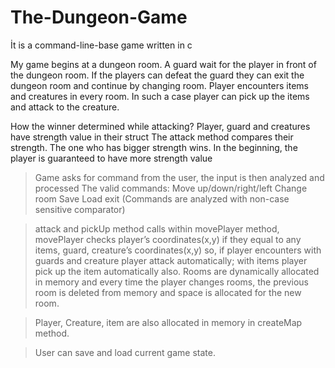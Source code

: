 # The-Dungeon-Game
İt is a command-line-base game written in c

My game begins at a dungeon room. A guard wait for the player in front of the dungeon room. If the players can defeat the guard they can exit the dungeon room and continue by changing room. Player encounters items and creatures in every room. In such a case player can pick up the items and attack to the creature.

How the winner determined while attacking? 
Player, guard and creatures have strength value in their struct 
The attack method compares their strength. The one who has bigger strength wins.
In the beginning, the player is guaranteed to have more strength value


> Game asks for command from the user, the input is then analyzed and processed
The valid commands:
Move up/down/right/left
Change room
Save
Load
exit
(Commands are analyzed with non-case sensitive comparator)

> attack and pickUp method calls within movePlayer method, movePlayer checks player’s coordinates(x,y) if they equal to any items, guard, creature’s coordinates(x,y) so, if player encounters with guards and creature player attack automatically; with items player pick up the item automatically also.
> Rooms are dynamically allocated in memory and every time the player changes rooms, the previous room is deleted from memory and space is allocated for the new room.

> Player, Creature, item are also allocated in memory in createMap method.

> User can save and load current game state. 
